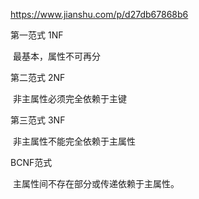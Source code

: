 https://www.jianshu.com/p/d27db67868b6



第一范式 1NF

​	最基本，属性不可再分

第二范式 2NF

​	非主属性必须完全依赖于主键

第三范式 3NF

​	非主属性不能完全依赖于主属性

BCNF范式

​	主属性间不存在部分或传递依赖于主属性。